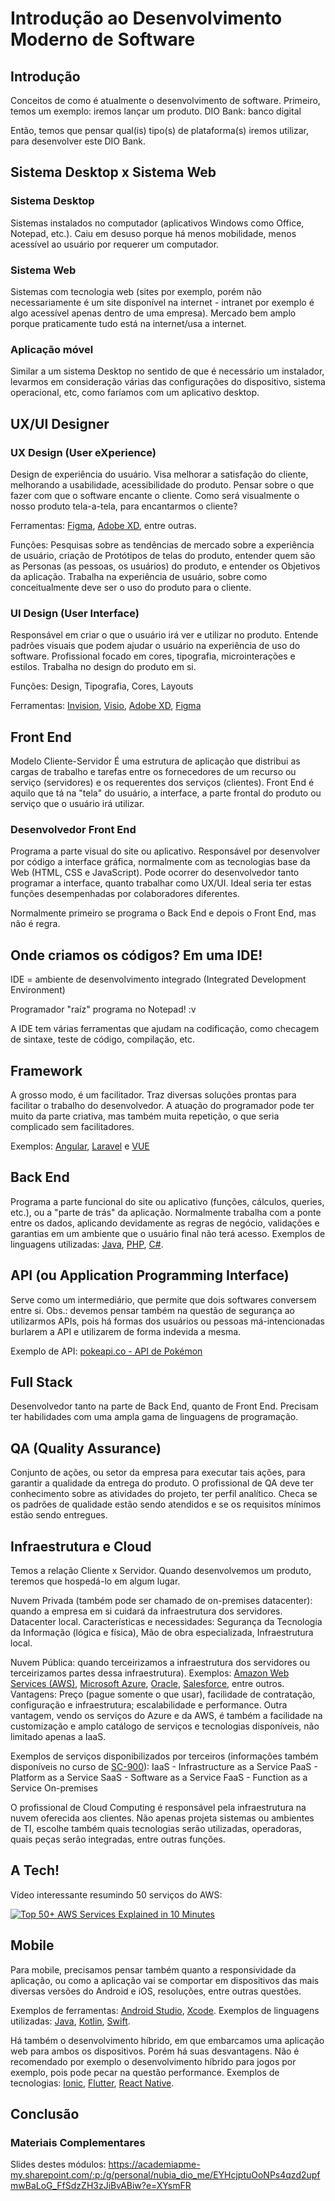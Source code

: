 # Introdução ao Desenvolvimento Moderno de Software

## Introdução

Conceitos de como é atualmente o desenvolvimento de software.
Primeiro, temos um exemplo: iremos lançar um produto.
DIO Bank: banco digital

Então, temos que pensar qual(is) tipo(s) de plataforma(s) iremos utilizar, para desenvolver este DIO Bank.

## Sistema Desktop x Sistema Web

### Sistema Desktop

Sistemas instalados no computador (aplicativos Windows como Office, Notepad, etc.).
Caiu em desuso porque há menos mobilidade, menos acessível ao usuário por requerer um computador.

### Sistema Web

Sistemas com tecnologia web (sites por exemplo, porém não necessariamente é um site disponível na internet - intranet por exemplo é algo acessível apenas dentro de uma empresa).
Mercado bem amplo porque praticamente tudo está na internet/usa a internet.

### Aplicação móvel

Similar a um sistema Desktop no sentido de que é necessário um instalador, levarmos em consideração várias das configurações do dispositivo, sistema operacional, etc, como faríamos com um aplicativo desktop.

## UX/UI Designer

### UX Design (User eXperience)

Design de experiência do usuário.
Visa melhorar a satisfação do cliente, melhorando a usabilidade, acessibilidade do produto.
Pensar sobre o que fazer com que o software encante o cliente.
Como será visualmente o nosso produto tela-a-tela, para encantarmos o cliente?

Ferramentas: [Figma](https://www.figma.com/), [Adobe XD](https://www.adobe.com/br/products/xd.html), entre outras.

Funções: Pesquisas sobre as tendências de mercado sobre a experiência de usuário, criação de Protótipos de telas do produto, entender quem são as Personas (as pessoas, os usuários) do produto, e entender os Objetivos da aplicação.
Trabalha na experiência de usuário, sobre como conceitualmente deve ser o uso do produto para o cliente.

### UI Design (User Interface)

Responsável em criar o que o usuário irá ver e utilizar no produto.
Entende padrões visuais que podem ajudar o usuário na experiência de uso do software.
Profissional focado em cores, tipografia, microinterações e estilos.
Trabalha no design do produto em si.

Funções: Design, Tipografia, Cores, Layouts

Ferramentas: [Invision](https://www.invisionapp.com/), [Visio](https://www.microsoft.com/visio), [Adobe XD](https://www.adobe.com/br/products/xd.html), [Figma](https://www.figma.com/)

## Front End

Modelo Cliente-Servidor
É uma estrutura de aplicação que distribui as cargas de trabalho e tarefas entre os fornecedores de um recurso ou serviço (servidores) e os requerentes dos serviços (clientes).
Front End é aquilo que tá na "tela" do usuário, a interface, a parte frontal do produto ou serviço que o usuário irá utilizar.

### Desenvolvedor Front End

Programa a parte visual do site ou aplicativo. Responsável por desenvolver por código a interface gráfica, normalmente com as tecnologias base da Web (HTML, CSS e JavaScript).
Pode ocorrer do desenvolvedor tanto programar a interface, quanto trabalhar como UX/UI. Ideal seria ter estas funções desempenhadas por colaboradores diferentes.

Normalmente primeiro se programa o Back End e depois o Front End, mas não é regra.

## Onde criamos os códigos? Em uma IDE!

IDE = ambiente de desenvolvimento integrado (Integrated Development Environment)

Programador "raíz" programa no Notepad! :v

A IDE tem várias ferramentas que ajudam na codificação, como checagem de sintaxe, teste de código, compilação, etc.

## Framework

A grosso modo, é um facilitador.
Traz diversas soluções prontas para facilitar o trabalho do desenvolvedor.
A atuação do programador pode ter muito da parte criativa, mas também muita repetição, o que seria complicado sem facilitadores.

Exemplos: [Angular](https://angular.io/), [Laravel](https://laravel.com/) e [VUE](https://vuejs.org/)

## Back End

Programa a parte funcional do site ou aplicativo (funções, cálculos, queries, etc.), ou a "parte de trás" da aplicação.
Normalmente trabalha com a ponte entre os dados, aplicando devidamente as regras de negócio, validações e garantias em um ambiente que o usuário final não terá acesso.
Exemplos de linguagens utilizadas: [Java](https://www.java.com/), [PHP](https://www.php.net/), [C#](https://docs.microsoft.com/pt-br/dotnet/csharp/).

## API (ou Application Programming Interface)

Serve como um intermediário, que permite que dois softwares conversem entre si.
Obs.: devemos pensar também na questão de segurança ao utilizarmos APIs, pois há formas dos usuários ou pessoas má-intencionadas burlarem a API e utilizarem de forma indevida a mesma.

Exemplo de API: [pokeapi.co - API de Pokémon](pokeapi.co)

## Full Stack

Desenvolvedor tanto na parte de Back End, quanto de Front End.
Precisam ter habilidades com uma ampla gama de linguagens de programação.

## QA (Quality Assurance)

Conjunto de ações, ou setor da empresa para executar tais ações, para garantir a qualidade da entrega do produto.
O profissional de QA deve ter conhecimento sobre as atividades do projeto, ter perfil analítico.
Checa se os padrões de qualidade estão sendo atendidos e se os requisitos mínimos estão sendo entregues.

## Infraestrutura e Cloud

Temos a relação Cliente x Servidor.
Quando desenvolvemos um produto, teremos que hospedá-lo em algum lugar.

Nuvem Privada (também pode ser chamado de on-premises datacenter): quando a empresa em si cuidará da infraestrutura dos servidores. Datacenter local.
Características e necessidades: Segurança da Tecnologia da Informação (lógica e física), Mão de obra especializada, Infraestrutura local.

Nuvem Pública: quando terceirizamos a infraestrutura dos servidores ou terceirizamos partes dessa infraestrutura).
Exemplos: [Amazon Web Services (AWS)](https://aws.amazon.com/), [Microsoft Azure](azure.microsoft.com), [Oracle](https://oracle.com/), [Salesforce](https://salesforce.com/), entre outros.
Vantagens: Preço (pague somente o que usar), facilidade de contratação, configuração e infraestrutura; escalabilidade e performance.
Outra vantagem, vendo os serviços do Azure e da AWS, é também a facilidade na customização e amplo catálogo de serviços e tecnologias disponíveis, não limitado apenas a IaaS.

Exemplos de serviços disponibilizados por terceiros (informações também disponíveis no curso de [SC-900](https://docs.microsoft.com/pt-br/certifications/exams/sc-900)):
IaaS - Infrastructure as a Service
PaaS - Platform as a Service
SaaS - Software as a Service
FaaS - Function as a Service
On-premises

O profissional de Cloud Computing é responsável pela infraestrutura na nuvem oferecida aos clientes.
Não apenas projeta sistemas ou ambientes de TI, escolhe também quais tecnologias serão utilizadas, operadoras, quais peças serão integradas, entre outras funções.

## A Tech!

Vídeo interessante resumindo 50 serviços do AWS:

[![Top 50+ AWS Services Explained in 10 Minutes](http://img.youtube.com/vi/JIbIYCM48to/0.jpg)](http://www.youtube.com/watch?v=JIbIYCM48to "Top 50+ AWS Services Explained in 10 Minutes")

## Mobile

Para mobile, precisamos pensar também quanto a responsividade da aplicação, ou como a aplicação vai se comportar em dispositivos das mais diversas versões do Android e iOS, resoluções, entre outras questões.

Exemplos de ferramentas: [Android Studio](https://developer.android.com/studio), [Xcode](https://developer.apple.com/xcode/).
Exemplos de linguagens utilizadas: [Java](https://www.java.com/), [Kotlin](https://developer.android.com/kotlin), [Swift](https://developer.apple.com/swift/).

Há também o desenvolvimento híbrido, em que embarcamos uma aplicação web para ambos os dispositivos.
Porém há suas desvantagens. Não é recomendado por exemplo o desenvolvimento híbrido para jogos por exemplo, pois pode pecar na questão performance.
Exemplos de tecnologias: [Ionic](https://ionicframework.com/), [Flutter](flutter.dev), [React Native](https://reactnative.dev/).

## Conclusão

### Materiais Complementares

Slides destes módulos: https://academiapme-my.sharepoint.com/:p:/g/personal/nubia_dio_me/EYHcjptuOoNPs4qzd2upfmwBaLoG_FfSdzZH3zJiBvABiw?e=XYsmFR